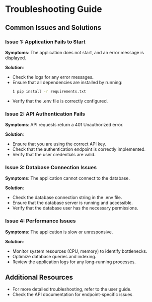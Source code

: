 # Troubleshooting Guide

## Common Issues and Solutions

### Issue 1: Application Fails to Start
**Symptoms**: The application does not start, and an error message is displayed.

**Solution**:
- Check the logs for any error messages.
- Ensure that all dependencies are installed by running:
  ```bash
  1 pip install -r requirements.txt
  ```
- Verify that the .env file is correctly configured.

### Issue 2: API Authentication Fails
**Symptoms**: API requests return a 401 Unauthorized error.

**Solution**:

- Ensure that you are using the correct API key.
- Check that the authentication endpoint is correctly implemented.
- Verify that the user credentials are valid.

### Issue 3: Database Connection Issues
**Symptoms**: The application cannot connect to the database.

**Solution**:

- Check the database connection string in the .env file.
- Ensure that the database server is running and accessible.
- Verify that the database user has the necessary permissions.

### Issue 4: Performance Issues
**Symptoms**: The application is slow or unresponsive.

**Solution**:

- Monitor system resources (CPU, memory) to identify bottlenecks.
- Optimize database queries and indexing.
- Review the application logs for any long-running processes.

## Additional Resources
- For more detailed troubleshooting, refer to the user guide.
- Check the API documentation for endpoint-specific issues.
